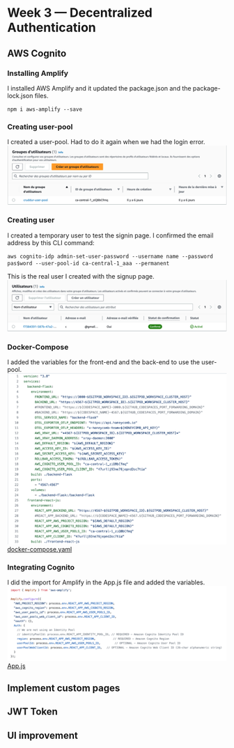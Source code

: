 # Week 3 — Decentralized Authentication


## AWS Cognito

### Installing Amplify
I installed AWS Amplify and it updated the package.json and the package-lock.json files.
```
npm i aws-amplify --save
```

### Creating user-pool
I created a user-pool. Had to do it again when we had the login error.
![User-Pool](/journal/assets/UserPool1_w3.png "User-Pool")

### Creating user
I created a temporary user to test the signin page. I confirmed the email address by this CLI command: 
```
aws cognito-idp admin-set-user-password --username name --password pas$word --user-pool-id ca-central-1_aaa --permanent
```
This is the real user I created with the signup page.
![User](/journal/assets/User1_w3.png "User")

### Docker-Compose
I added the variables for the front-end and the back-end to use the user-pool.
![docker-compose](/journal/assets/docker-compose1_w3.png "Docker-Compose")
[docker-compose.yaml](https://github.com/CFelt22/aws-bootcamp-cruddur-2023/blob/main/docker-compose.yaml)

### Integrating Cognito
I did the import for Amplify in the App.js file and added the variables.
![Amplify](/journal/assets/amplify1_w3.png "Amplify")
[App.js](https://github.com/CFelt22/aws-bootcamp-cruddur-2023/blob/main/frontend-react-js/src/App.js)

## Implement custom pages



## JWT Token

## UI improvement

